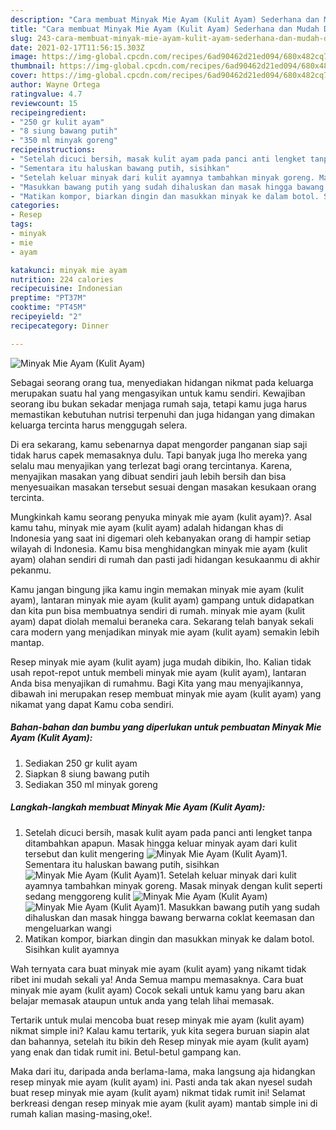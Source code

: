 ```yaml
---
description: "Cara membuat Minyak Mie Ayam (Kulit Ayam) Sederhana dan Mudah Dibuat"
title: "Cara membuat Minyak Mie Ayam (Kulit Ayam) Sederhana dan Mudah Dibuat"
slug: 243-cara-membuat-minyak-mie-ayam-kulit-ayam-sederhana-dan-mudah-dibuat
date: 2021-02-17T11:56:15.303Z
image: https://img-global.cpcdn.com/recipes/6ad90462d21ed094/680x482cq70/minyak-mie-ayam-kulit-ayam-foto-resep-utama.jpg
thumbnail: https://img-global.cpcdn.com/recipes/6ad90462d21ed094/680x482cq70/minyak-mie-ayam-kulit-ayam-foto-resep-utama.jpg
cover: https://img-global.cpcdn.com/recipes/6ad90462d21ed094/680x482cq70/minyak-mie-ayam-kulit-ayam-foto-resep-utama.jpg
author: Wayne Ortega
ratingvalue: 4.7
reviewcount: 15
recipeingredient:
- "250 gr kulit ayam"
- "8 siung bawang putih"
- "350 ml minyak goreng"
recipeinstructions:
- "Setelah dicuci bersih, masak kulit ayam pada panci anti lengket tanpa ditambahkan apapun. Masak hingga keluar minyak ayam dari kulit tersebut dan kulit mengering"
- "Sementara itu haluskan bawang putih, sisihkan"
- "Setelah keluar minyak dari kulit ayamnya tambahkan minyak goreng. Masak minyak dengan kulit seperti sedang menggoreng kulit"
- "Masukkan bawang putih yang sudah dihaluskan dan masak hingga bawang berwarna coklat keemasan dan mengeluarkan wangi"
- "Matikan kompor, biarkan dingin dan masukkan minyak ke dalam botol. Sisihkan kulit ayamnya"
categories:
- Resep
tags:
- minyak
- mie
- ayam

katakunci: minyak mie ayam 
nutrition: 224 calories
recipecuisine: Indonesian
preptime: "PT37M"
cooktime: "PT45M"
recipeyield: "2"
recipecategory: Dinner

---
```



![Minyak Mie Ayam (Kulit Ayam)](https://img-global.cpcdn.com/recipes/6ad90462d21ed094/680x482cq70/minyak-mie-ayam-kulit-ayam-foto-resep-utama.jpg)

Sebagai seorang orang tua, menyediakan hidangan nikmat pada keluarga merupakan suatu hal yang mengasyikan untuk kamu sendiri. Kewajiban seorang ibu bukan sekadar menjaga rumah saja, tetapi kamu juga harus memastikan kebutuhan nutrisi terpenuhi dan juga hidangan yang dimakan keluarga tercinta harus menggugah selera.

Di era  sekarang, kamu sebenarnya dapat mengorder panganan siap saji tidak harus capek memasaknya dulu. Tapi banyak juga lho mereka yang selalu mau menyajikan yang terlezat bagi orang tercintanya. Karena, menyajikan masakan yang dibuat sendiri jauh lebih bersih dan bisa menyesuaikan masakan tersebut sesuai dengan masakan kesukaan orang tercinta. 



Mungkinkah kamu seorang penyuka minyak mie ayam (kulit ayam)?. Asal kamu tahu, minyak mie ayam (kulit ayam) adalah hidangan khas di Indonesia yang saat ini digemari oleh kebanyakan orang di hampir setiap wilayah di Indonesia. Kamu bisa menghidangkan minyak mie ayam (kulit ayam) olahan sendiri di rumah dan pasti jadi hidangan kesukaanmu di akhir pekanmu.

Kamu jangan bingung jika kamu ingin memakan minyak mie ayam (kulit ayam), lantaran minyak mie ayam (kulit ayam) gampang untuk didapatkan dan kita pun bisa membuatnya sendiri di rumah. minyak mie ayam (kulit ayam) dapat diolah memalui beraneka cara. Sekarang telah banyak sekali cara modern yang menjadikan minyak mie ayam (kulit ayam) semakin lebih mantap.

Resep minyak mie ayam (kulit ayam) juga mudah dibikin, lho. Kalian tidak usah repot-repot untuk membeli minyak mie ayam (kulit ayam), lantaran Anda bisa menyajikan di rumahmu. Bagi Kita yang mau menyajikannya, dibawah ini merupakan resep membuat minyak mie ayam (kulit ayam) yang nikamat yang dapat Kamu coba sendiri.

<!--inarticleads1-->

##### Bahan-bahan dan bumbu yang diperlukan untuk pembuatan Minyak Mie Ayam (Kulit Ayam):

1. Sediakan 250 gr kulit ayam
1. Siapkan 8 siung bawang putih
1. Sediakan 350 ml minyak goreng




<!--inarticleads2-->

##### Langkah-langkah membuat Minyak Mie Ayam (Kulit Ayam):

1. Setelah dicuci bersih, masak kulit ayam pada panci anti lengket tanpa ditambahkan apapun. Masak hingga keluar minyak ayam dari kulit tersebut dan kulit mengering
<img src="https://img-global.cpcdn.com/steps/2699ca4dce978322/160x128cq70/minyak-mie-ayam-kulit-ayam-langkah-memasak-1-foto.jpg" alt="Minyak Mie Ayam (Kulit Ayam)">1. Sementara itu haluskan bawang putih, sisihkan
<img src="https://img-global.cpcdn.com/steps/bc32efd79f124ddc/160x128cq70/minyak-mie-ayam-kulit-ayam-langkah-memasak-2-foto.jpg" alt="Minyak Mie Ayam (Kulit Ayam)">1. Setelah keluar minyak dari kulit ayamnya tambahkan minyak goreng. Masak minyak dengan kulit seperti sedang menggoreng kulit
<img src="https://img-global.cpcdn.com/steps/c15a1b5a35041bc8/160x128cq70/minyak-mie-ayam-kulit-ayam-langkah-memasak-3-foto.jpg" alt="Minyak Mie Ayam (Kulit Ayam)"><img src="https://img-global.cpcdn.com/steps/c180101dbf387117/160x128cq70/minyak-mie-ayam-kulit-ayam-langkah-memasak-3-foto.jpg" alt="Minyak Mie Ayam (Kulit Ayam)">1. Masukkan bawang putih yang sudah dihaluskan dan masak hingga bawang berwarna coklat keemasan dan mengeluarkan wangi
1. Matikan kompor, biarkan dingin dan masukkan minyak ke dalam botol. Sisihkan kulit ayamnya




Wah ternyata cara buat minyak mie ayam (kulit ayam) yang nikamt tidak ribet ini mudah sekali ya! Anda Semua mampu memasaknya. Cara buat minyak mie ayam (kulit ayam) Cocok sekali untuk kamu yang baru akan belajar memasak ataupun untuk anda yang telah lihai memasak.

Tertarik untuk mulai mencoba buat resep minyak mie ayam (kulit ayam) nikmat simple ini? Kalau kamu tertarik, yuk kita segera buruan siapin alat dan bahannya, setelah itu bikin deh Resep minyak mie ayam (kulit ayam) yang enak dan tidak rumit ini. Betul-betul gampang kan. 

Maka dari itu, daripada anda berlama-lama, maka langsung aja hidangkan resep minyak mie ayam (kulit ayam) ini. Pasti anda tak akan nyesel sudah buat resep minyak mie ayam (kulit ayam) nikmat tidak rumit ini! Selamat berkreasi dengan resep minyak mie ayam (kulit ayam) mantab simple ini di rumah kalian masing-masing,oke!.

